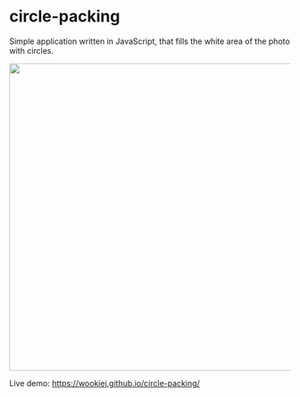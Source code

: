 # circle-packing
Simple application written in JavaScript, that fills the white area of the photo with circles.

<p align="center">
  <img width="550" src="../master/data/ScreenShot.png">
</p>

Live demo: https://wookiej.github.io/circle-packing/
